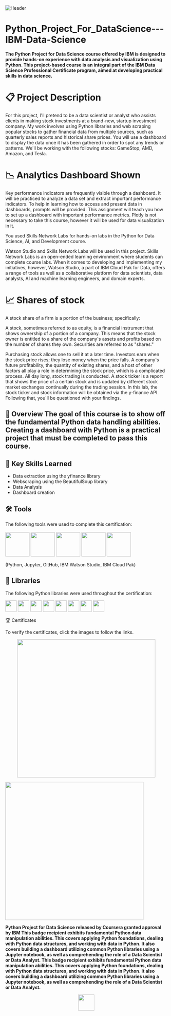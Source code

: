<img src="https://user-images.githubusercontent.com/84391594/152703941-8c1b3e93-7358-4274-8c7d-b152d3132814.png" alt="Header"/> 

# **Python_Project_For_DataScience---IBM-Data-Science**

**The Python Project for Data Science course offered by IBM is designed to provide hands-on experience with data analysis and visualization using Python. This project-based course is an integral part of the IBM Data Science Professional Certificate program, aimed at developing practical skills in data science.**


# 📋 Project Description
For this project, I'll pretend to be a data scientist or analyst who assists clients in making stock investments at a brand-new, startup investment company. My work involves using Python libraries and web scraping popular stocks to gather financial data from multiple sources, such as quarterly sales reports and historical share prices. You will use a dashboard to display the data once it has been gathered in order to spot any trends or patterns. We'll be working with the following stocks: GameStop, AMD, Amazon, and Tesla.



# 📉 Analytics Dashboard Shown

Key performance indicators are frequently visible through a dashboard. It will be practiced to analyze a data set and extract important performance indicators. To help in learning how to access and present data in dashboards, prompts will be provided. This assignment will teach you how to set up a dashboard with important performance metrics. Plotly is not necessary to take this course, however it will be used for data visualization in it.


You used Skills Network Labs for hands-on labs in the Python for Data Science, AI, and Development course.

Watson Studio and Skills Network Labs will be used in this project. Skills Network Labs is an open-ended learning environment where students can complete course labs. When it comes to developing and implementing my initiatives, however, Watson Studio, a part of IBM Cloud Pak for Data, offers a range of tools as well as a collaborative platform for data scientists, data analysts, AI and machine learning engineers, and domain experts.


# 📈 Shares of stock

A stock share of a firm is a portion of the business; specifically:

A stock, sometimes referred to as equity, is a financial instrument that shows ownership of a portion of a company. This means that the stock owner is entitled to a share of the company's assets and profits based on the number of shares they own. Securities are referred to as "shares."

Purchasing stock allows one to sell it at a later time. Investors earn when the stock price rises; they lose money when the price falls.  A company's future profitability, the quantity of existing shares, and a host of other factors all play a role in determining the stock price, which is a complicated process. All day long, stock trading is conducted. A stock ticker is a report that shows the price of a certain stock and is updated by different stock market exchanges continually during the trading session. In this lab, the stock ticker and stock information will be obtained via the y-finance API. Following that, you'll be questioned with your findings.  


## 📄 Overview The goal of this course is to show off the fundamental Python data handling abilities. Creating a dashboard with Python is a practical project that must be completed to pass this course.


## 🔑 Key Skills Learned 
- Data extraction using the yfinance library
- Webscraping using the BeautifulSoup library
- Data Analysis
- Dashboard creation

## 🛠️ Tools
The following tools were used to complete this certification: <br> <br>
  <img src="https://user-images.githubusercontent.com/84391594/152705364-f16bb223-41aa-4510-8113-51171dfe9953.png" height="75">
  <img src="https://user-images.githubusercontent.com/84391594/152705271-083f8784-b3c9-4065-9733-ea3fa8ad5a7a.png" height="75">
  <img src="https://user-images.githubusercontent.com/84391594/152705273-adffe1bf-b509-44d0-b3ac-671cce5071df.svg" height="75">
  <img src="https://user-images.githubusercontent.com/84391594/152705324-68f777a0-3875-4b65-ae96-646643284541.png" height="75">
  <img src="https://user-images.githubusercontent.com/84391594/152705298-bb170d32-3dd0-4ad4-8221-8b7b029116b4.png" height="75">
</p>
(Python, Jupyter, GitHub, IBM Watson Studio, IBM Cloud Pak)



## 📖 Libraries
The following Python libraries were used throughout the certification: <br> 
<p align="left">
  <img  src="https://user-images.githubusercontent.com/84391594/152706127-ce41990f-2588-472a-b5df-6b403a5947e6.png" height="35">
  <img  src="https://user-images.githubusercontent.com/84391594/152706130-5577011e-ecb3-47aa-af73-f6bd1bda05bc.png" height="35">
  <img  src="https://user-images.githubusercontent.com/84391594/152706132-5939da7e-7d1e-43b8-9c46-2d3fe5198dda.png" height="35">
  <img  src="https://user-images.githubusercontent.com/84391594/152706135-85cdd35e-922a-414a-a198-c670fbf8fb25.svg" height="35">
  <img  src="https://user-images.githubusercontent.com/84391594/152706148-36f27f03-1967-45d1-82d8-f6c149c6f21c.svg" height="35">
  <img  src="https://user-images.githubusercontent.com/84391594/152706211-7966848a-a2e1-4c4a-bc08-594a4ca6ff07.png" height="35">
 <img  src="https://user-images.githubusercontent.com/84391594/152706214-d018bc5e-1477-4de2-94d7-5c0886e0477d.png" height="35">
 <img  src="https://user-images.githubusercontent.com/84391594/152706217-c0cfd9d8-22ad-4c3b-9ac7-70a6cf2799f7.png" height="35"> <br>
</p>


🏆 Certificates

To verify the certificates, click the images to follow the links.

<p align="middle">
  <a href="https://coursera.org/share/3e7b3def4dd455932d098aaa8a4f3e22"><img src="https://github.com/user-attachments/assets/2fb86f60-1db8-45fe-ac10-95813ea2605b" height="430"></a>

  <a href= "https://www.credly.com/badges/a2058525-bffe-4d75-a39c-ab410d0f83cc/public_url"><img src= "https://github.com/user-attachments/assets/232d4b97-189e-4654-bb1c-46eb9014dad1" height="430"></a>
</p>


**Python Project for Data Science released by Coursera granted approval by IBM This badge recipient exhibits fundamental Python data manipulation abilities. This covers applying Python foundations, dealing with Python data structures, and working with data in Python. It also covers building a dashboard utilizing common Python libraries using a Jupyter notebook, as well as comprehending the role of a Data Scientist or Data Analyst. This badge recipient exhibits fundamental Python data manipulation abilities. This covers applying Python foundations, dealing with Python data structures, and working with data in Python. It also covers building a dashboard utilizing common Python libraries using a Jupyter notebook, as well as comprehending the role of a Data Scientist or Data Analyst.**

<p align="middle">
   <img  src= "https://github.com/user-attachments/assets/b6f0df5b-2576-4370-9818-c43fe372bc2c" height="50"> <br>
</p>








